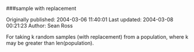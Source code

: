 ###sample with replacement

Originally published: 2004-03-06 11:40:01
Last updated: 2004-03-08 00:21:23
Author: Sean Ross

For taking k random samples (with replacement) from a population, where k may be greater than len(population).